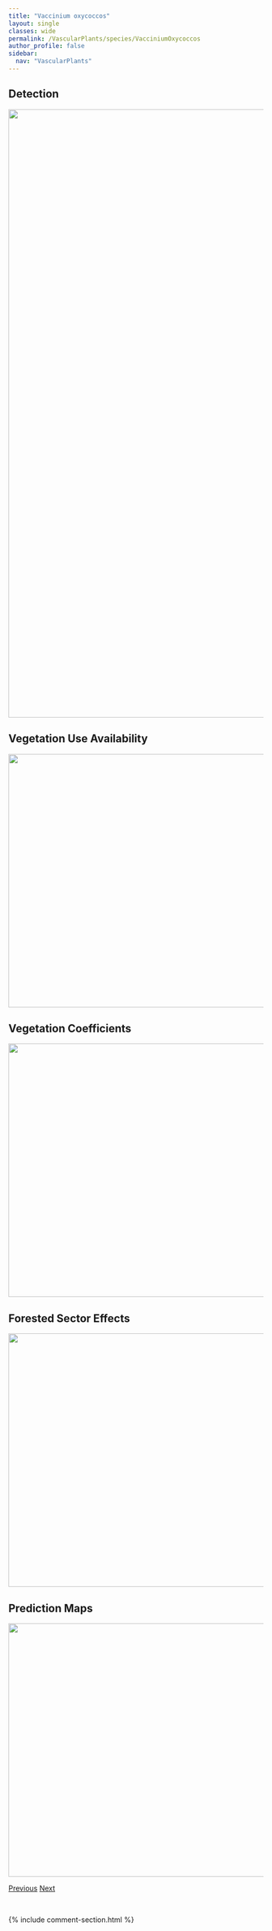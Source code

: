 ```yaml
---
title: "Vaccinium oxycoccos"
layout: single
classes: wide
permalink: /VascularPlants/species/VacciniumOxycoccos
author_profile: false
sidebar:
  nav: "VascularPlants"
---
```


<h2>Detection</h2>

<a href="https://drive.google.com/uc?export=view&id=1oygYT931K0oauSiAjaCQ5-Y04udt5az_">
<img src="https://drive.google.com/uc?export=view&id=1oygYT931K0oauSiAjaCQ5-Y04udt5az_" height = "1200" width = "800">
</a>


<h2>Vegetation Use Availability</h2>

<a href="https://drive.google.com/uc?export=view&id=1usNNyITAng640xw_pWy6g3OyeOnP1Q7l">
<img src="https://drive.google.com/uc?export=view&id=1usNNyITAng640xw_pWy6g3OyeOnP1Q7l" height = "500" width = "1000">
</a>


<h2>Vegetation Coefficients</h2>

<a href="https://drive.google.com/uc?export=view&id=1PReBD_-smv4NFXGAytW7a74Yk7LtK64F">
<img src="https://drive.google.com/uc?export=view&id=1PReBD_-smv4NFXGAytW7a74Yk7LtK64F" height = "500" width = "1000">
</a>


<h2>Forested Sector Effects</h2>

<a href="https://drive.google.com/uc?export=view&id=1VBJ_xGaiZCmGzxqaPIxgWDGQDd48bHRh">
<img src="https://drive.google.com/uc?export=view&id=1VBJ_xGaiZCmGzxqaPIxgWDGQDd48bHRh" height = "500" width = "1000">
</a>


<h2>Prediction Maps</h2>

<a href="https://drive.google.com/uc?export=view&id=1jo3Q0DyloZxNylwlIzcUu7j0gUxobY8t">
<img src="https://drive.google.com/uc?export=view&id=1jo3Q0DyloZxNylwlIzcUu7j0gUxobY8t" height = "500" width = "1000">
</a>


<a href="/DevelopmentWebsite/VascularPlants/species/VacciniumMyrtillus" class="pagination--pager" title="Vaccinium myrtillus">Previous</a> <a href="/DevelopmentWebsite/VascularPlants/species/VacciniumScoparium" class="pagination--pager" title="Vaccinium scoparium">Next</a>

<p>&nbsp;</p>

{% include comment-section.html %}
